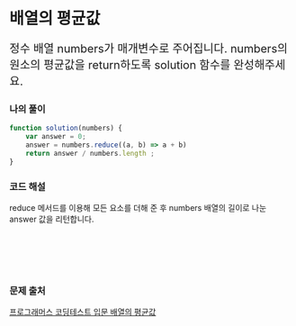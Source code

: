 # 배열의 평균값

<p style='font-size: 20px'>정수 배열 numbers가 매개변수로 주어집니다. numbers의 원소의 평균값을 return하도록 solution 함수를 완성해주세요.</p>

### 나의 풀이

```javascript
function solution(numbers) {
    var answer = 0;
    answer = numbers.reduce((a, b) => a + b)
    return answer / numbers.length ;
}
```

### 코드 해설

reduce 메서드를 이용해 모든 요소를 더해 준 후 numbers 배열의 길이로 나눈 answer 값을 리턴합니다.

<br />
<br />
<br />
<br />

### 문제 출처

<a href='https://school.programmers.co.kr/learn/courses/30/lessons/120817'>프로그래머스 코딩테스트 입문 배열의 평균값</a>